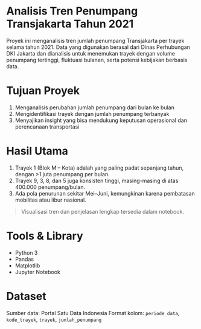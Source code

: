 # Analisis Tren Penumpang Transjakarta Tahun 2021
Proyek ini menganalisis tren jumlah penumpang Transjakarta per trayek selama tahun 2021. Data yang digunakan berasal dari Dinas Perhubungan DKI Jakarta dan dianalisis untuk menemukan trayek dengan volume penumpang tertinggi, fluktuasi bulanan, serta potensi kebijakan berbasis data.

# Tujuan Proyek
1. Menganalisis perubahan jumlah penumpang dari bulan ke bulan
2. Mengidentifikasi trayek dengan jumlah penumpang terbanyak
3. Menyajikan insight yang bisa mendukung keputusan operasional dan perencanaan transportasi

# Hasil Utama
1. Trayek 1 (Blok M – Kota) adalah yang paling padat sepanjang tahun, dengan >1 juta penumpang per bulan.
2. Trayek 9, 3, 8, dan 5 juga konsisten tinggi, masing-masing di atas 400.000 penumpang/bulan.
3. Ada pola penurunan sekitar Mei–Juni, kemungkinan karena pembatasan mobilitas atau libur nasional.

> Visualisasi tren dan penjelasan lengkap tersedia dalam notebook.

# Tools & Library
- Python 3
- Pandas
- Matplotlib
- Jupyter Notebook

# Dataset
Sumber data: Portal Satu Data Indonesia 
Format kolom: `periode_data`, `kode_trayek`, `trayek`, `jumlah_penumpang`

